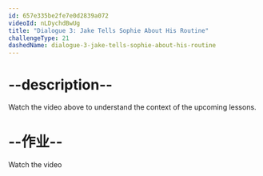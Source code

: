 ```yaml
---
id: 657e335be2fe7e0d2839a072
videoId: nLDychdBwUg
title: "Dialogue 3: Jake Tells Sophie About His Routine"
challengeType: 21
dashedName: dialogue-3-jake-tells-sophie-about-his-routine
---
```


# --description--

Watch the video above to understand the context of the upcoming lessons.

# --作业--

Watch the video
